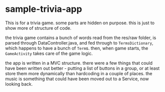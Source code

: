 sample-trivia-app
=================

This is for a trivia game. some parts are hidden on purpose. this is just to show more of structure of code.

the trivia game contains a bunch of words read from the res/raw folder, is parsed through DataController.java, and fed through to `TermsDictionary`, which happens to have a bunch of `Term`s. then, when game starts, the `GameActivity` takes care of the game logic. 
	
the app is written in a MVC structure. there were a few things that could have been written out better - putting a list of buttons in a group, or at least store them more dynamically than hardcoding in a couple of places. the music is something that could have been moved out to a Service, now looking back.
